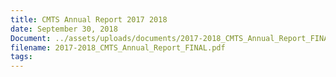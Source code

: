```yaml
---
title: CMTS Annual Report 2017 2018
date: September 30, 2018
Document: ../assets/uploads/documents/2017-2018_CMTS_Annual_Report_FINAL.pdf
filename: 2017-2018_CMTS_Annual_Report_FINAL.pdf
tags:
---
```

